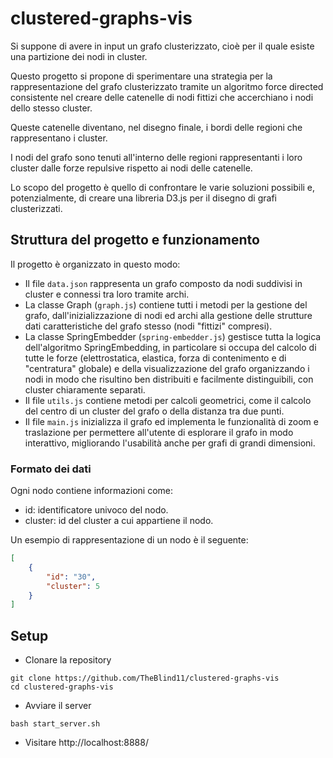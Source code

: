 # clustered-graphs-vis

Si suppone di avere in input un grafo clusterizzato, cioè per il quale esiste una partizione dei nodi in cluster.

Questo progetto si propone di sperimentare una strategia per la rappresentazione del grafo clusterizzato tramite un algoritmo force directed consistente nel creare delle catenelle di nodi fittizi che accerchiano i nodi dello stesso cluster. 

Queste catenelle diventano, nel disegno finale, i bordi delle regioni che rappresentano i cluster. 

I nodi del grafo sono tenuti all'interno delle regioni rappresentanti i loro cluster dalle forze repulsive rispetto ai nodi delle catenelle. 

Lo scopo del progetto è quello di confrontare le varie soluzioni possibili e, potenzialmente, di creare una libreria D3.js per il disegno di grafi clusterizzati.

## Struttura del progetto e funzionamento

Il progetto è organizzato in questo modo:

* Il file `data.json` rappresenta un grafo composto da nodi suddivisi in cluster e connessi tra loro tramite archi.
* La classe Graph (`graph.js`) contiene tutti i metodi per la gestione del grafo, dall'inizializzazione di nodi ed archi alla gestione delle strutture dati caratteristiche del grafo stesso (nodi "fittizi" compresi).
* La classe SpringEmbedder (`spring-embedder.js`) gestisce tutta la logica dell'algoritmo SpringEmbedding, in particolare si occupa del calcolo di tutte le forze (elettrostatica, elastica, forza di contenimento e di "centratura" globale) e della visualizzazione del grafo organizzando i nodi in modo che risultino ben distribuiti e facilmente distinguibili, con cluster chiaramente separati. 
* Il file `utils.js` contiene metodi per calcoli geometrici, come il calcolo del centro di un cluster del grafo o della distanza tra due punti.
* Il file `main.js` inizializza il grafo ed implementa le funzionalità di zoom e traslazione per permettere all'utente di esplorare il grafo in modo interattivo, migliorando l'usabilità anche per grafi di grandi dimensioni.

### Formato dei dati

Ogni nodo contiene informazioni come:

* id: identificatore univoco del nodo.
* cluster: id del cluster a cui appartiene il nodo.

Un esempio di rappresentazione di un nodo è il seguente:

```json
[
    {
        "id": "30",
        "cluster": 5
    }
]
```

## Setup 

- Clonare la repository

```
git clone https://github.com/TheBlind11/clustered-graphs-vis
cd clustered-graphs-vis
```

- Avviare il server

```
bash start_server.sh
```

- Visitare http://localhost:8888/
